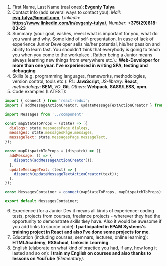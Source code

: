 1. First Name, Last Name (real ones): **Evgeniy Tulya**
2. Contact Info (add several ways to contact you): *Mail*: **evg.tulya@gmail.com**, *Linkedin*: **https://www.linkedin.com/in/evgeniy-tulya/**, *Number*: **+375(29)818-03-23**
3. Summary (your goal, wishes, reveal what is important for you, what do you want and why.
Some kind of self-presentation. In case of lack of experience  Junior Developer sells his/her potential, his/her passion and ability to learn fast. You shouldn't think that everybody is going to teach you when you come to the workplace . Rather being a Junior means always
learning new things from everywhere etc.).: **Web-Developer for more than one year. I've experienced in writing SPA, testing and debugging**
4. Skills (e.g. programming languages, frameworks, methodologies, version control, tools etc.): *PL*: **JavaScript**, *JS-library*: **React**, *methodology*: **BEM**, *VC*: **Git**. *Others*: **Webpack**, **SASS/LESS**, **npm**.
5. Code examples (LATEST): 

```javascript
import { connect } from 'react-redux';
import { addMessageActionCreator, updateMessageTextActionCreator } from '../../../../redux/messages-reducer';

import Messages from '../component';

const mapStateToProps = (state) => ({
  dialogs: state.messagesPage.dialogs,
  messages: state.messagesPage.messages,
  messageText: state.messagesPage.messageText,
});

const mapDispatchToProps = (dispatch) => ({
  addMessage: () => {
    dispatch(addMessageActionCreator());
  },
  updateMessageText: (text) => {
    dispatch(updateMessageTextActionCreator(text));
  },
});

const MessagesContainer = connect(mapStateToProps, mapDispatchToProps)(Messages);

export default MessagesContainer;
```

6. Experience (for a Junior Dev it means all kinds of experience: coding tests, projects from courses,
freelance projects - wherever they had the opportunity to demonstrate skills they have.
Also it would be awesome if you add links to source code): **I participated in EPAM Systems's training project in React and also I've done some projects for me**.
7. Education (including courses, seminars, lectures, online learning): **HTMLAcademy**, **RSSchool**, **Linkedin Learning**.
8. English (elaborate on what kind of practice you had, if any, how long it lasted and so on): **I train my English on courses and also thanks to lessons on YouTube** *(Elementary)*.